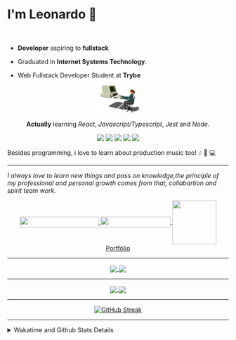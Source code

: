 # I'm Leonardo 🌈
<p align="center">
<img src="https://upload.wikimedia.org/wikipedia/en/thumb/0/05/Flag_of_Brazil.svg/1200px-Flag_of_Brazil.svg.png" width=20 height=15 / >
<img src="https://upload.wikimedia.org/wikipedia/commons/2/2b/Bandeira_do_estado_de_S%C3%A3o_Paulo.svg" width=20 height=15 / >
</p>

- <b>Developer</b> aspiring to <b>fullstack</b>

- Graduated in <b>Internet Systems Technology</b>.

- Web Fullstack Developer Student at <b>Trybe</b>

<div align="center">

<img src="./img/computer.gif" width="100px">

**Actually** learning _React_, _Javascript/Typescript_, _Jest_ and  _Node_. 

</div>
       
<p align="center"> 
<img src="https://badges.aleen42.com/src/javascript.svg">
<img src="https://badges.aleen42.com/src/jest_1.svg">
<img src="https://badges.aleen42.com/src/node.svg">
<img src="https://badges.aleen42.com/src/typescript.svg">
<img src="https://badges.aleen42.com/src/vue.svg">
<br>
</p>

Besides programming, i love to learn about production music too! :notes: :musical_keyboard: :computer:

* * *

<i>I always love to learn new things and pass on knowledge,the principle of my professional and personal growth comes from that, collabartion and spirit team work.</i><br>

<div align="center">
       
<a href="https://www.linkedin.com/in/lcds90/">
  <img align="center" src="https://img.shields.io/static/v1?logo=linkedin&label=linkedin&message=lcds90&color=blue&style=for-the-badge" height=25 width=180/>
</a>
<a href="mailto:lcds90@gmail.com">
  <img align="center" src="https://img.shields.io/static/v1?&logo=gmail&label=Send&message=Email&color=red&style=for-the-badge" height=25 width=160/>
</a>   
<a href="https://lcds.vercel.app/">
  <img align="center" src="https://avatars.githubusercontent.com/u/44562511" height=100 width=100/>
  Portfólio
</a>
       
</div>

* * *

<div align="center">
<a href="https://wakatime.com/@lcds90">
  <img align="center" src="https://github-readme-stats.vercel.app/api/top-langs/?username=lcds90&langs_count=10&theme=gruvbox&layout=compact&include_all_commits=true" width="400px"/>
</a>
<a href="https://wakatime.com/@lcds90">
  <img align="center" width="400px" src="https://github-readme-stats.vercel.app/api?username=lcds90&count_private=true&theme=gruvbox"/>
</a>
</div>

* * *

<div align="center">
 <a href="https://wakatime.com/@lcds90">
  <img align="center" width="400px" src="https://github-readme-stats.vercel.app/api/wakatime?username=lcds90&theme=gruvbox&layout=compact"/>
</a>
  <img align="center" width="400px" src="https://github-profile-trophy.vercel.app/?username=lcds90&row=2&column=3&theme=gruvbox"/>

* * *

[![GitHub Streak](https://github-readme-streak-stats.herokuapp.com/?user=lcds90&theme=dark)](https://git.io/streak-stats)

</div>


* * *
       
<details>
       <summary>Wakatime and Github Stats Details</summary>
       <div align="justify">
              
<!--START_SECTION:waka-->
![Code Time](http://img.shields.io/badge/Code%20Time-1%2C387%20hrs%2049%20mins-blue)

![Profile Views](http://img.shields.io/badge/Profile%20Views-3-blue)

![Lines of code](https://img.shields.io/badge/From%20Hello%20World%20I%27ve%20Written-2%20Million%20lines%20of%20code-blue)

**🐱 My GitHub Data** 

> 🏆 173 Contributions in the Year 2022
 > 
> 📦 565.3 kB Used in GitHub's Storage 
 > 
> 🚫 Not Opted to Hire
 > 
> 📜 70 Public Repositories 
 > 
> 🔑 43 Private Repositories  
 > 
**I'm a Night 🦉** 

```text
🌞 Morning    104 commits    ████░░░░░░░░░░░░░░░░░░░░░   16.48% 
🌆 Daytime    172 commits    ██████░░░░░░░░░░░░░░░░░░░   27.26% 
🌃 Evening    233 commits    █████████░░░░░░░░░░░░░░░░   36.93% 
🌙 Night      122 commits    ████░░░░░░░░░░░░░░░░░░░░░   19.33%

```
📅 **I'm Most Productive on Sunday** 

```text
Monday       90 commits     ███░░░░░░░░░░░░░░░░░░░░░░   14.26% 
Tuesday      113 commits    ████░░░░░░░░░░░░░░░░░░░░░   17.91% 
Wednesday    63 commits     ██░░░░░░░░░░░░░░░░░░░░░░░   9.98% 
Thursday     63 commits     ██░░░░░░░░░░░░░░░░░░░░░░░   9.98% 
Friday       86 commits     ███░░░░░░░░░░░░░░░░░░░░░░   13.63% 
Saturday     86 commits     ███░░░░░░░░░░░░░░░░░░░░░░   13.63% 
Sunday       130 commits    █████░░░░░░░░░░░░░░░░░░░░   20.6%

```


📊 **This Week I Spent My Time On** 

```text
⌚︎ Time Zone: America/Sao_Paulo

💬 Programming Languages: 
TypeScript               17 hrs 52 mins      ████████████████░░░░░░░░░   67.08% 
Vue.js                   5 hrs 20 mins       █████░░░░░░░░░░░░░░░░░░░░   20.07% 
JSON                     1 hr 30 mins        █░░░░░░░░░░░░░░░░░░░░░░░░   5.67% 
Docker                   33 mins             ░░░░░░░░░░░░░░░░░░░░░░░░░   2.09% 
YAML                     30 mins             ░░░░░░░░░░░░░░░░░░░░░░░░░   1.89%

🔥 Editors: 
VS Code                  26 hrs 39 mins      █████████████████████████   100.0%

💻 Operating System: 
Linux                    26 hrs 39 mins      █████████████████████████   100.0%

```

**I Mostly Code in JavaScript** 

```text
JavaScript               41 repos            ███████████░░░░░░░░░░░░░░   44.57% 
TypeScript               15 repos            ████░░░░░░░░░░░░░░░░░░░░░   16.3% 
HTML                     10 repos            ██░░░░░░░░░░░░░░░░░░░░░░░   10.87% 
Vue                      7 repos             ██░░░░░░░░░░░░░░░░░░░░░░░   7.61% 
CSS                      6 repos             █░░░░░░░░░░░░░░░░░░░░░░░░   6.52%

```


**Timeline**

![Chart not found](https://raw.githubusercontent.com/lcds90/lcds90/main/charts/bar_graph.png) 


 Last Updated on 01/04/2022 19:00:01 UTC
<!--END_SECTION:waka-->
              
              
   </div>
</details>
       
       
</div>
